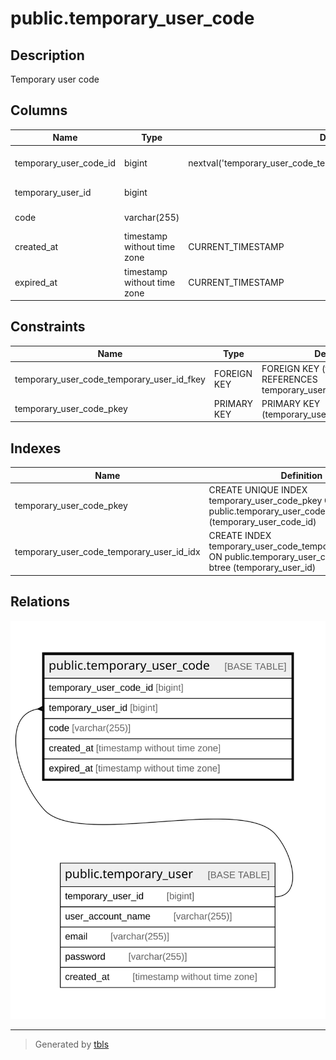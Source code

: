 # public.temporary_user_code

## Description

Temporary user code

## Columns

| Name                   | Type                        | Default                                                             | Nullable | Children | Parents                                           | Comment                |
| ---------------------- | --------------------------- | ------------------------------------------------------------------- | -------- | -------- | ------------------------------------------------- | ---------------------- |
| temporary_user_code_id | bigint                      | nextval('temporary_user_code_temporary_user_code_id_seq'::regclass) | false    |          |                                                   | Temporary user code ID |
| temporary_user_id      | bigint                      |                                                                     | false    |          | [public.temporary_user](public.temporary_user.md) | Temporary user ID      |
| code                   | varchar(255)                |                                                                     | false    |          |                                                   | One time code          |
| created_at             | timestamp without time zone | CURRENT_TIMESTAMP                                                   | false    |          |                                                   | Create date            |
| expired_at             | timestamp without time zone | CURRENT_TIMESTAMP                                                   | false    |          |                                                   |                        |

## Constraints

| Name                                       | Type        | Definition                                                                   |
| ------------------------------------------ | ----------- | ---------------------------------------------------------------------------- |
| temporary_user_code_temporary_user_id_fkey | FOREIGN KEY | FOREIGN KEY (temporary_user_id) REFERENCES temporary_user(temporary_user_id) |
| temporary_user_code_pkey                   | PRIMARY KEY | PRIMARY KEY (temporary_user_code_id)                                         |

## Indexes

| Name                                      | Definition                                                                                                           |
| ----------------------------------------- | -------------------------------------------------------------------------------------------------------------------- |
| temporary_user_code_pkey                  | CREATE UNIQUE INDEX temporary_user_code_pkey ON public.temporary_user_code USING btree (temporary_user_code_id)      |
| temporary_user_code_temporary_user_id_idx | CREATE INDEX temporary_user_code_temporary_user_id_idx ON public.temporary_user_code USING btree (temporary_user_id) |

## Relations

![er](public.temporary_user_code.svg)

---

> Generated by [tbls](https://github.com/k1LoW/tbls)
